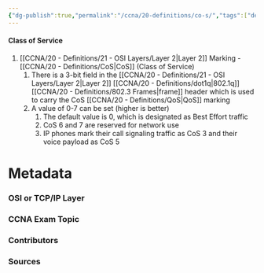 ```yaml
---
{"dg-publish":true,"permalink":"/ccna/20-definitions/co-s/","tags":["defs_ccna"],"created":"2023-11-04T12:45:23.000-07:00","updated":"2023-11-08T14:30:44.108-08:00"}
---
```


#### Class of Service
1. [[CCNA/20 - Definitions/21 - OSI Layers/Layer 2\|Layer 2]] Marking - [[CCNA/20 - Definitions/CoS\|CoS]] (Class of Service)
	1. There is a 3-bit field in the [[CCNA/20 - Definitions/21 - OSI Layers/Layer 2\|Layer 2]] [[CCNA/20 - Definitions/dot1q\|802.1q]] [[CCNA/20 - Definitions/802.3 Frames\|frame]] header which is used to carry the CoS [[CCNA/20 - Definitions/QoS\|QoS]] marking
	2. A value of 0-7 can be set (higher is better)
		1. The default value is 0, which is designated as Best Effort traffic
		2. CoS 6 and 7 are reserved for network use
		3. IP phones mark their call signaling traffic as CoS 3 and their voice payload as CoS 5


# Metadata
### OSI or TCP/IP Layer

### CCNA Exam Topic

### Contributors

### Sources

